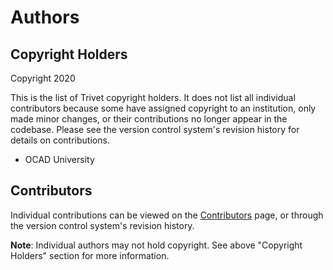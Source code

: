 # Authors

## Copyright Holders

Copyright 2020

This is the list of Trivet copyright holders. It does not list all individual contributors because some have assigned
copyright to an institution, only made minor changes, or their contributions no longer appear in the codebase.
Please see the version control system's revision history for details on contributions.

* OCAD University

## Contributors

Individual contributions can be viewed on the
[Contributors](https://github.com/fluid-project/trivet/graphs/contributors) page, or through the version control
system's revision history.

**Note**: Individual authors may not hold copyright. See above "Copyright Holders" section for more information.
